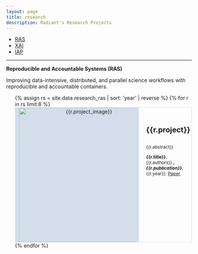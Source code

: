 ```yaml
---
layout: page
title: research
description: Radiant's Research Projects 
---
```


<div class="navbar">
    <div class="navbar-inner">
        <ul class="nav">
            <li><a href="#" style="text-decoration: underline;">RAS</a></li>
            <li><a href="https://radiant-systems-lab.github.io/research_xai.html">XAI</a></li>
            <li><a href="https://radiant-systems-lab.github.io/research_iap.html">IAP</a></li>
        </ul>
    </div>
</div>

---

**Reproducible and Accountable Systems (RAS)**

Improving data-intensive, distributed, and parallel science workflows with reproducible and accountable containers.

<div>
    <style>
        .media {
            box-sizing: border-box;
            border: 1px solid rgba(0, 0, 0, .125);
        }
        .media-left {
            background: rgb(211, 222, 234);
            vertical-align: middle;
            padding-left: 10px;
            padding-right: 10px;
            width: 315px;
            min-width: 315px;
            max-width: 315px;
            text-align: center;
            display: table-cell;
            unicode-bidi: isolate;
        }
        .media-body {
            padding: 20px;
            width: 10000px;
            display: table-cell;
            vertical-align: top;
            overflow: hidden;
            box-sizing: border-box;
            unicode-bidi: isolate;
            font-size: 12px;
        }
        .media-heading {
            font-size: 20px;
        }
        .research_citation {
            font-size: 12px;
        }
    </style>
    <ul class="research_subs"> 
    {% assign rs = site.data.research_ras | sort: 'year' | reverse %}
    {% for r in rs limit:8 %}
        <div class="media">
            <div class="media-left">
                <a href="{{r.link}}">
                <img src="{{r.project_image}}" class="card-img" alt="{{r.project_image}}" style="width: 26em">
                </a>
            </div>
            <div class="media-body">
                <h4 class="media-heading">{{r.project}}</h4>
                <p>
                {{r.abstract}}</p>
                <p class="research_citation">
                <strong>{{r.title}}. </strong> {{r.authors}}  <strong><i>, {{r.publication}}</i></strong>, {{r.year}}. 
                <a class="btn btn-primary btn-xs" href="{{r.link}}" role="button">Paper</a>
                </p>
            </div>
        </div>
    {% endfor %}

